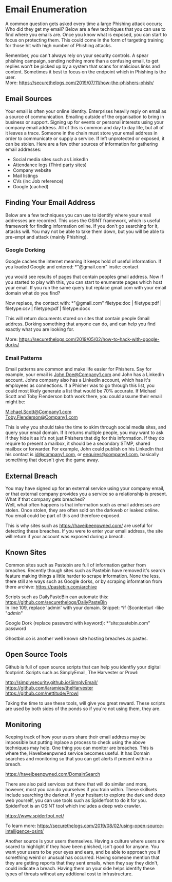 # Email Enumeration

A common question gets asked every time a large Phishing attack occurs; Who did they get my email? 
Below are a few techniques that you can use to find where you emails are. Once you know what is exposed, you can start to focus on protecting them.
This could come in the form of targeting training for those hit with high number of Phishing attacks. 

Remember, you can't always rely on your security controls. A spear phishing campaign, sending nothing more than a confusing email, to get replies won't be picked up by a system that scans for malicious links and content. Sometimes it best to focus on the endpoint which in Phishing is the user.   
More: https://securethelogs.com/2019/07/11/how-the-phishers-phish/


## Email Sources
Your email is often your online identity. Enterprises heavily reply on email as a source of communication. 
Emailing outside of the organisation to bring in business or support. Signing up for events or personal interests using your company email address. 
All of this is common and day to day life, but all of it leaves a trace. Someone in the chain must store your email address in order to communicate or supply a service. If left unprotected or exposed, it can be stolen. 
Here are a few other sources of information for gathering email addresses: 

- Social media sites such as LinkedIn
- Attendance logs (Third party sites)
- Company website
- Mail listings
- CVs (inc Job reference)
- Google (cached)


## Finding Your Email Address
Below are a few techniques you can use to identify where your email addresses are recorded. This uses the OSINT framework, which is useful framework for finding information online.
If you don't go searching for it, attacks will. You may not be able to take them down, but you will be able to pre-empt and attack (mainly Phishing).


### Google Dorking
Google caches the internet meaning it keeps hold of useful information. If you loaded Google and entered: *"@gmail.com" insite: contact

you would see results of pages that contain peoples gmail address. Now if you started to play with this, you can start to enumerate pages which host your email. If you run the same query but replace gmail.com with your email domain what do you find? 

Now replace, the contact with: *"@gmail.com" filetype:doc | filetype:pdf | filetype:csv | filetype:pdf | filetype:docx  

This will return documents stored on sites that contain people Gmail address. Dorking something that anyone can do, and can help you find exactly what you are looking for. 

More: https://securethelogs.com/2019/05/02/how-to-hack-with-google-dorks/



### Email Patterns
Email patterns are common and make life easier for Phishers. Say for example, your email is John.Doe@Company1.com and John has a LinkedIn account. Johns company also has a LinkedIn account, which has it's employees as connections. If a Phisher was to go through this list, you could most likely generate a list that would be 70% accurate. If Michael Scott and Toby Flenderson both work there, you could assume their email might be: 

Michael.Scott@Company1.com   
Toby.Flenderson@Company1.com   

This is why you should take the time to skim through social media sites, and query your email domain. If it returns multiple people, you may want to ask if they hide it as it's not just Phishers that dig for this information. If they do require to present a mailbox, it should be a secondary STMP, shared mailbox or forwarder. For example, John could publish on his LinkedIn that his contact is jd@company1.com, or enquires@company1.com, basically something that doesn't give the game away. 


## External Breach
You may have signed up for an external service using your company email, or that external company provides you a service so a relationship is present. What if that company gets breached?  
Well, what often happens is that information such as email addresses are stolen. Once stolen, they are often sold on the darkweb or leaked online. You email could be part of this and therefore exposed. 

This is why sites such as https://haveibeenpwned.com/ are useful for detecting these breaches. If you were to enter your email address, the site will return if your account was exposed during a breach. 


## Known Sites
Common sites such as Pastebin are full of information gather from breaches. Recently though sites such as Pastebin have removed it's search feature making things a little harder to scrape information. None the less, there still are ways such as Google dorks, or by scraping information from there archive: https://pastebin.com/archive 

Scripts such as DailyPasteBin can automate this:  https://github.com/securethelogs/DailyPasteBin  
In line 109, replace 'admin' with your domain. Snippet: *if ($contenturl -like "*admin*"

Google Dork (replace password with keyword): *“site:pastebin.com" password

Ghostbin.co is another well known site hosting breaches as pastes. 


## Open Source Tools
Github is full of open source scripts that can help you identfiy your digital footprint. Scripts such as SimplyEmail, The Harvester or Prowl:

http://simplysecurity.github.io/SimplyEmail/  
https://github.com/laramies/theHarvester
https://github.com/nettitude/Prowl

Taking the time to use these tools, will give you great reward. These scripts are used by both sides of the ponds so if you're not using them, they are. 


##  Monitoring
Keeping track of how your users share their email address may be impossible but putting inplace a process to check using the above techniques may help. One thing you can monitor are breaches. This is where the, HaveIbeenpwned service becomes useful. It has Domain searches and monitoring so that you can get alerts if present within a breach. 

https://haveibeenpwned.com/DomainSearch

There are also paid services out there that will do similar and more, however, most you can do yourselves if you train within. These skillsets include searching the darknet. If your hesitant to explore the dark and deep web yourself, you can use tools such as Spiderfoot to do it for you. SpiderFoot is an OSINT tool which includes a deep web crawler. 

https://www.spiderfoot.net/

To learn more: https://securethelogs.com/2019/08/02/using-open-source-intelligence-osint/  

Another source is your users themselves. Having a culture where users are scared to highlight if they have been phished, isn't good for anyone. You want your users to be your eyes and ears, and be able to approach you if something weird or unusual has occurred. Having someone mention that they are getting reports that they sent emails, when they say they didn't, could indicate a breach. Having them on your side helps identify these types of threats without any addtional cost to infrastructure. 







